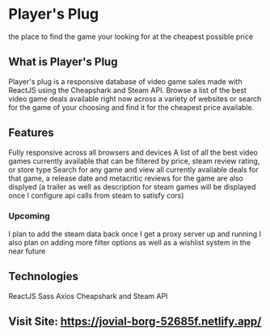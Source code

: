 # Player's Plug 

the place to find the game your looking for at the cheapest possible price

## What is Player's Plug

Player's plug is a responsive database of video game sales made with ReactJS using the Cheapshark and Steam API. Browse a list of the best video game deals available right now across a variety of websites or search for the game of your choosing and find it for the cheapest price available.

## Features

Fully responsive across all browsers and devices
A list of all the best video games currently available that can be filtered by price, steam review rating, or store type
Search for any game and view all currently available deals for that game, a release date and metacritic reviews for the game are also displyed (a trailer as well as description for steam games will be displayed once I configure api calls from steam to satisfy cors)

### Upcoming
I plan to add the steam data back once I get a proxy server up and running
I also plan on adding more filter options as well as a wishlist system in the near future

## Technologies
ReactJS
Sass
Axios
Cheapshark and Steam API

## Visit Site: https://jovial-borg-52685f.netlify.app/
